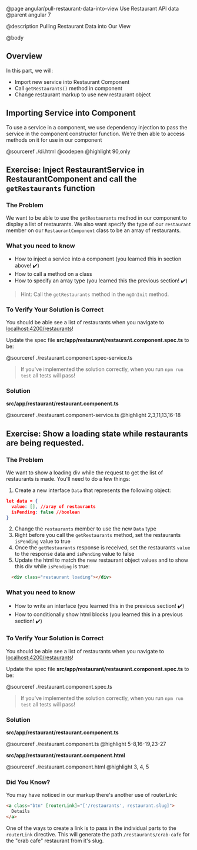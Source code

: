 @page angular/pull-restaurant-data-into-view Use Restaurant API data
@parent angular 7

@description Pulling Restaurant Data into Our View

@body

## Overview

In this part, we will:

- Import new service into Restaurant Component
- Call `getRestaurants()` method in component
- Change restaurant markup to use new restaurant object

## Importing Service into Component

To use a service in a component, we use dependency injection to pass the service in the component constructor function. We're then able to access methods on it for use in our component

@sourceref ./di.html
@codepen
@highlight 90,only

## Exercise: Inject RestaurantService in RestaurantComponent and call the `getRestaurants` function

### The Problem

We want to be able to use the `getRestaurants` method in our component to display a list of restaurants. We also want specify the type of our `restaurant` member on our `RestaurantComponent` class to be an array of restaurants.

### What you need to know

- How to inject a service into a component (you learned this in section above! ✔️)
- How to call a method on a class
- How to specify an array type (you learned this the previous section! ✔️)

> Hint: Call the `getRestaurants` method in the `ngOnInit` method.

### To Verify Your Solution is Correct

You should be able see a list of restaurants when you navigate to <a href="http://localhost:4200/restaurants" target="\_blank">localhost:4200/restaurants</a>!

Update the spec file  __src/app/restaurant/restaurant.component.spec.ts__ to be:

@sourceref ./restaurant.component.spec-service.ts

> If you've implemented the solution correctly, when you run `npm run test` all tests will pass!

### Solution

__src/app/restaurant/restaurant.component.ts__

@sourceref ./restaurant.component-service.ts
@highlight 2,3,11,13,16-18

## Exercise: Show a loading state while restaurants are being requested.

### The Problem

We want to show a loading div while the request to get the list of restaurants is made. You'll need to do a few things:

1. Create a new interface `Data` that represents the following object:

  ```json
  let data = {
    value: [], //aray of restaurants
    isPending: false //boolean 
  }
  ```

2. Change the `restaurants` member to use the new `Data` type
3. Right before you call the `getRestaurants` method, set the restaurants `isPending` value to true
4. Once the `getRestaurants` response is received, set the restaurants `value` to the response data and `isPending` value to false
5. Update the html to match the new restaurant object values and to show this div while `isPending` is true:

  ```html
    <div class="restaurant loading"></div>
  ```

### What you need to know

- How to write an interface (you learned this in the previous section! ✔️)
- How to conditionally show html blocks (you learned this in a previous section! ✔️)

### To Verify Your Solution is Correct

You should be able see a list of restaurants when you navigate to <a href="http://localhost:4200/restaurants" target="\_blank">localhost:4200/restaurants</a>!

Update the spec file  __src/app/restaurant/restaurant.component.spec.ts__ to be:

@sourceref ./restaurant.component.spec.ts

> If you've implemented the solution correctly, when you run `npm run test` all tests will pass!

### Solution

__src/app/restaurant/restaurant.component.ts__

@sourceref ./restaurant.component.ts
@highlight 5-8,16-19,23-27

__src/app/restaurant/restaurant.component.html__

@sourceref ./restaurant.component.html
@highlight 3, 4, 5

### Did You Know?

You may have noticed in our markup there's another use of routerLink:

```html
<a class="btn" [routerLink]="['/restaurants', restaurant.slug]">
  Details
</a>
```

One of the ways to create a link is to pass in the individual parts to the `routerLink` directive. This will generate the path `/restaurants/crab-cafe` for the "crab cafe" restaurant from it's slug.